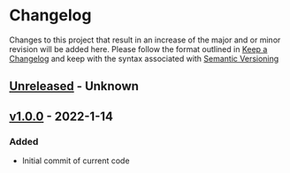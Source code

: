 # Changelog
Changes to this project that result in an increase of the major and or minor revision will be added here. Please follow the format outlined in [Keep a Changelog](http://keepachangelog.com/en/1.0.0/) and keep with the syntax associated with [Semantic Versioning](https://semver.org/)

## [Unreleased] - Unknown

## [v1.0.0] - 2022-1-14
### Added
- Initial commit of current code

[Unreleased]: https://github.com/UCO-HPC/buddy_code-server/compare/v1.0.0...devel
[v1.0.0]: https://github.com/UCO-HPC/buddy_code-server/releases/tag/v1.0.0
